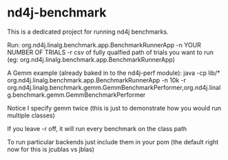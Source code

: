 # nd4j-benchmark


This is a dedicated project for running nd4j benchmarks.

Run:
org.nd4j.linalg.benchmark.app.BenchmarkRunnerApp -n YOUR NUMBER OF TRIALS -r csv of fully qualfied path of trials you want to run (eg: org.nd4j.linalg.benchmark.app.BenchmarkRunnerApp)

A Gemm example (already baked in to the nd4j-perf module):
java -cp lib/* org.nd4j.linalg.benchmark.app.BenchmarkRunnerApp -n 10k -r org.nd4j.linalg.benchmark.gemm.GemmBenchmarkPerformer,org.nd4j.linalg.benchmark.gemm.GemmBenchmarkPerformer

Notice I specify gemm twice (this is just to demonstrate how you would run multiple classes)

If you leave -r off, it will run every benchmark on the class path

To run particular backends just include them in your pom (the default right now for this is jcublas vs jblas)

